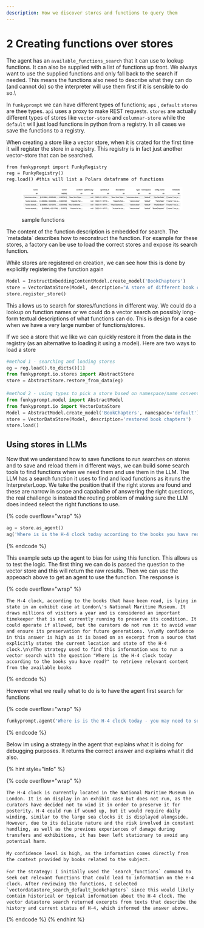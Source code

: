 ```yaml
---
description: How we discover stores and functions to query them
---
```


# 2 Creating functions over stores

The agent has an `available_functions_search` that it can use to lookup functions. It can also be supplied with a list of functions up front. We always want to use the supplied functions and only fall back to the search if needed. This means the functions also need to describe what they can do (and cannot do) so the interpreter will use them first if it is sensible to do so.\


In `funkyprompt` we can have different types of functions; `api` , `default` `stores` are thee types. `api` uses a proxy to make REST requests. `stores` are actually different types of stores like `vector-store` and `columnar-store` while the `default` will just load functions in python from a registry. In all cases we save the functions to a registry.

When creating a store like a vector store, when it is crated for the first time it will register the store in a registry. This registry is in fact just another vector-store that can be searched.&#x20;

```
from funkyprompt import FunkyRegistry
reg = FunkyRegistry()
reg.load() #this will list a Polars dataframe of functions
```

<figure><img src="../.gitbook/assets/image.png" alt=""><figcaption><p>sample functions</p></figcaption></figure>

The content of the function description is embedded for search. The \`metadata\` describes how to reconstruct the function. For example for these stores, a factory can be use to load the correct stores and expose its search function.

While stores are registered on creation, we can see how this is done by explicitly registering the function again

```python
Model = InstructEmbeddingContentModel.create_model('BookChapters')
store = VectorDataStore(Model, description="A store of different book chapters")
store.register_store()
```

This allows us to search for stores/functions in different way. We could do a lookup on function names or we could do a vector search on possibly long-form textual descriptions of what functions can do. This is design for a case when we have a very large number of functions/stores.

If we see a store that we like we can quickly restore it from the data in the registry (as an alternative to loading it using a model). Here are two ways to load a store

```python
#method 1 - searching and loading stores
eg = reg.load().to_dicts()[1]
from funkyprompt.io.stores import AbstractStore
store = AbstractStore.restore_from_data(eg)

#method 2 - using types to pick a store based on namespace/name conventions
from funkyprompt.model import AbstractModel
from funkyprompt.io import VectorDataStore
Model = AbstractModel.create_model('BookChapters', namespace='default')
store = VectorDataStore(Model, description='restored book chapters')
store.load()
```

## Using stores in LLMs

Now that we understand how to save functions to run searches on stores and to save and reload them in different ways, we can build some search tools to find functions when we need them and use them in the LLM. The LLM has a search function it uses to find and load functions as it runs the InterpreterLoop. We take the position that if the right stores are found and these are narrow in scope and capabalbe of answering the right questions, the real challenge is instead the routing problem of making sure the LLM does indeed select the right functions to use.

{% code overflow="wrap" %}
```python
ag = store.as_agent()
ag('Where is is the H-4 clock today according to the books you have read?')
```
{% endcode %}

This example sets up the agent to bias for using this function. This allows us to test the logic. The first thing we can do is passed the question to the vector store and this will return the raw results. Then we can use the appeoach above to get an agent to use the function. The response is

{% code overflow="wrap" %}
```
The H-4 clock, according to the books that have been read, is lying in state in an exhibit case at London\'s National Maritime Museum. It draws millions of visitors a year and is considered an important timekeeper that is not currently running to preserve its condition. It could operate if allowed, but the curators do not run it to avoid wear and ensure its preservation for future generations. \n\nMy confidence in this answer is high as it is based on an excerpt from a source that explicitly states the current location and state of the H-4 clock.\n\nThe strategy used to find this information was to run a vector search with the question "Where is the H-4 clock today according to the books you have read?" to retrieve relevant content from the available books
```
{% endcode %}

However what we really what to do is to have the agent first search for functions

{% code overflow="wrap" %}
```python
funkyprompt.agent('Where is is the H-4 clock today - you may need to search for books first?')
```
{% endcode %}

Below im using a strategy in the agent that explains what it is doing for debugging purposes. It returns the correct answer and explains what it did also.

{% hint style="info" %}


{% code overflow="wrap" %}
```
The H-4 clock is currently located in the National Maritime Museum in London. It is on display in an exhibit case but does not run, as the curators have decided not to wind it in order to preserve it for posterity. H-4 could run if wound up, but it would require daily winding, similar to the large sea clocks it is displayed alongside. However, due to its delicate nature and the risk involved in constant handling, as well as the previous experiences of damage during transfers and exhibitions, it has been left stationary to avoid any potential harm.

My confidence level is high, as the information comes directly from the context provided by books related to the subject.

For the strategy: I initially used the `search_functions` command to seek out relevant functions that could lead to information on the H-4 clock. After reviewing the functions, I selected `vectordatastore_search_default_bookchapters` since this would likely contain historical or topical information about the H-4 clock. The vector datastore search returned excerpts from texts that describe the history and current status of H-4, which informed the answer above.
```
{% endcode %}
{% endhint %}
